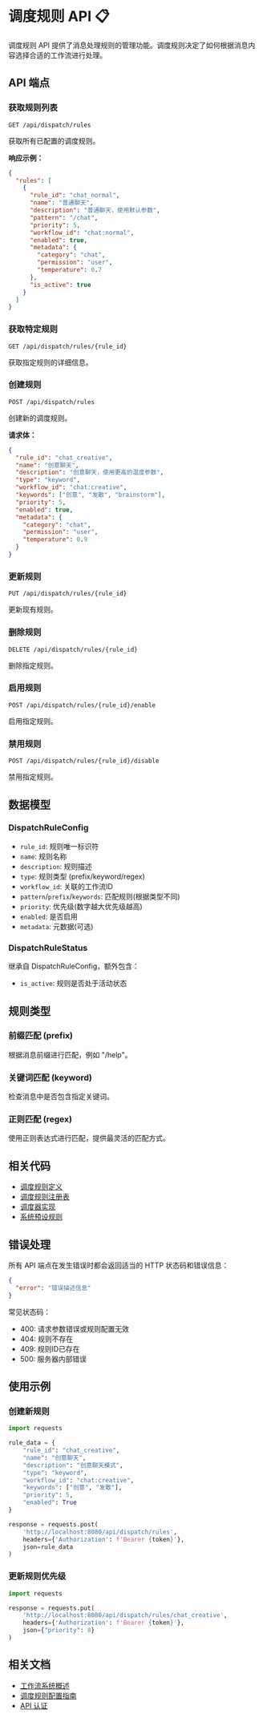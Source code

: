 # 调度规则 API 📋

调度规则 API 提供了消息处理规则的管理功能。调度规则决定了如何根据消息内容选择合适的工作流进行处理。

## API 端点

### 获取规则列表

```http
GET /api/dispatch/rules
```

获取所有已配置的调度规则。

**响应示例：**
```json
{
  "rules": [
    {
      "rule_id": "chat_normal",
      "name": "普通聊天",
      "description": "普通聊天，使用默认参数",
      "pattern": "/chat",
      "priority": 5,
      "workflow_id": "chat:normal",
      "enabled": true,
      "metadata": {
        "category": "chat",
        "permission": "user",
        "temperature": 0.7
      },
      "is_active": true
    }
  ]
}
```

### 获取特定规则

```http
GET /api/dispatch/rules/{rule_id}
```

获取指定规则的详细信息。

### 创建规则

```http
POST /api/dispatch/rules
```

创建新的调度规则。

**请求体：**
```json
{
  "rule_id": "chat_creative",
  "name": "创意聊天",
  "description": "创意聊天，使用更高的温度参数",
  "type": "keyword",
  "workflow_id": "chat:creative",
  "keywords": ["创意", "发散", "brainstorm"],
  "priority": 5,
  "enabled": true,
  "metadata": {
    "category": "chat",
    "permission": "user",
    "temperature": 0.9
  }
}
```

### 更新规则

```http
PUT /api/dispatch/rules/{rule_id}
```

更新现有规则。

### 删除规则

```http
DELETE /api/dispatch/rules/{rule_id}
```

删除指定规则。

### 启用规则

```http
POST /api/dispatch/rules/{rule_id}/enable
```

启用指定规则。

### 禁用规则

```http
POST /api/dispatch/rules/{rule_id}/disable
```

禁用指定规则。

## 数据模型

### DispatchRuleConfig
- `rule_id`: 规则唯一标识符
- `name`: 规则名称
- `description`: 规则描述
- `type`: 规则类型 (prefix/keyword/regex)
- `workflow_id`: 关联的工作流ID
- `pattern`/`prefix`/`keywords`: 匹配规则(根据类型不同)
- `priority`: 优先级(数字越大优先级越高)
- `enabled`: 是否启用
- `metadata`: 元数据(可选)

### DispatchRuleStatus
继承自 DispatchRuleConfig，额外包含：
- `is_active`: 规则是否处于活动状态

## 规则类型

### 前缀匹配 (prefix)
根据消息前缀进行匹配，例如 "/help"。

### 关键词匹配 (keyword)
检查消息中是否包含指定关键词。

### 正则匹配 (regex)
使用正则表达式进行匹配，提供最灵活的匹配方式。

## 相关代码

- [调度规则定义](../../../workflow/core/dispatch/rule.py)
- [调度规则注册表](../../../workflow/core/dispatch/registry.py)
- [调度器实现](../../../workflow/core/dispatch/dispatcher.py)
- [系统预设规则](../../../../data/dispatch_rules)

## 错误处理

所有 API 端点在发生错误时都会返回适当的 HTTP 状态码和错误信息：

```json
{
  "error": "错误描述信息"
}
```

常见状态码：
- 400: 请求参数错误或规则配置无效
- 404: 规则不存在
- 409: 规则ID已存在
- 500: 服务器内部错误

## 使用示例

### 创建新规则
```python
import requests

rule_data = {
    "rule_id": "chat_creative",
    "name": "创意聊天",
    "description": "创意聊天模式",
    "type": "keyword",
    "workflow_id": "chat:creative",
    "keywords": ["创意", "发散"],
    "priority": 5,
    "enabled": True
}

response = requests.post(
    'http://localhost:8080/api/dispatch/rules',
    headers={'Authorization': f'Bearer {token}'},
    json=rule_data
)
```

### 更新规则优先级
```python
import requests

response = requests.put(
    'http://localhost:8080/api/dispatch/rules/chat_creative',
    headers={'Authorization': f'Bearer {token}'},
    json={"priority": 8}
)
```

## 相关文档

- [工作流系统概述](../../README.md#工作流系统-)
- [调度规则配置指南](../../../workflow/README.md#调度规则配置)
- [API 认证](../../README.md#api认证-) 